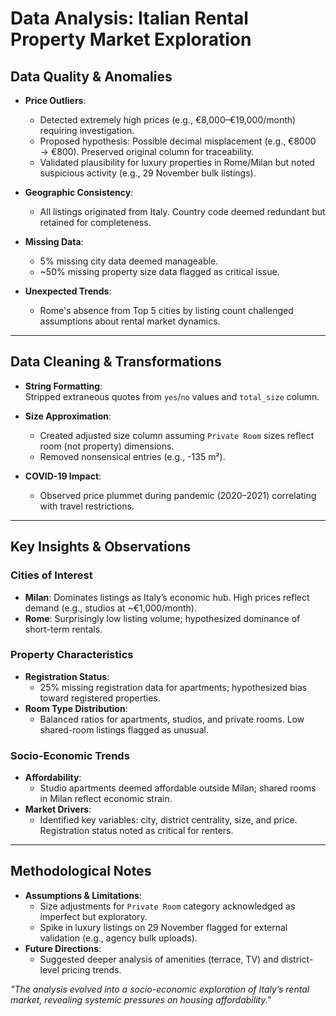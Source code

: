 # Data Analysis: Italian Rental Property Market Exploration

## Data Quality & Anomalies
- **Price Outliers**:  
  - Detected extremely high prices (e.g., €8,000–€19,000/month) requiring investigation.  
  - Proposed hypothesis: Possible decimal misplacement (e.g., €8000 → €800). Preserved original column for traceability.  
  - Validated plausibility for luxury properties in Rome/Milan but noted suspicious activity (e.g., 29 November bulk listings).  

- **Geographic Consistency**:  
  - All listings originated from Italy. Country code deemed redundant but retained for completeness.  

- **Missing Data**:  
  - 5% missing city data deemed manageable.  
  - ~50% missing property size data flagged as critical issue.  

- **Unexpected Trends**:  
  - Rome's absence from Top 5 cities by listing count challenged assumptions about rental market dynamics.  

---

## Data Cleaning & Transformations
- **String Formatting**:  
  Stripped extraneous quotes from `yes`/`no` values and `total_size` column.  

- **Size Approximation**:  
  - Created adjusted size column assuming `Private Room` sizes reflect room (not property) dimensions.  
  - Removed nonsensical entries (e.g., -135 m²).  

- **COVID-19 Impact**:  
  - Observed price plummet during pandemic (2020–2021) correlating with travel restrictions.  

---

## Key Insights & Observations
### Cities of Interest
- **Milan**: Dominates listings as Italy’s economic hub. High prices reflect demand (e.g., studios at ~€1,000/month).  
- **Rome**: Surprisingly low listing volume; hypothesized dominance of short-term rentals.  

### Property Characteristics
- **Registration Status**:  
  - 25% missing registration data for apartments; hypothesized bias toward registered properties.  
- **Room Type Distribution**:  
  - Balanced ratios for apartments, studios, and private rooms. Low shared-room listings flagged as unusual.  

### Socio-Economic Trends
- **Affordability**:  
  - Studio apartments deemed affordable outside Milan; shared rooms in Milan reflect economic strain.  
- **Market Drivers**:  
  - Identified key variables: city, district centrality, size, and price. Registration status noted as critical for renters.  

---

## Methodological Notes
- **Assumptions & Limitations**:  
  - Size adjustments for `Private Room` category acknowledged as imperfect but exploratory.  
  - Spike in luxury listings on 29 November flagged for external validation (e.g., agency bulk uploads).  
- **Future Directions**:  
  - Suggested deeper analysis of amenities (terrace, TV) and district-level pricing trends.  

*"The analysis evolved into a socio-economic exploration of Italy’s rental market, revealing systemic pressures on housing affordability."*